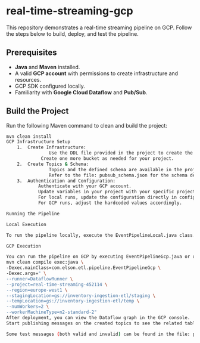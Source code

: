 # real-time-streaming-gcp

This repository demonstrates a real-time streaming pipeline on GCP. Follow the steps below to build, deploy, and test the pipeline.

## Prerequisites

- **Java** and **Maven** installed.
- A valid **GCP account** with permissions to create infrastructure and resources.
- GCP SDK configured locally.
- Familiarity with **Google Cloud Dataflow** and **Pub/Sub**.

## Build the Project

Run the following Maven command to clean and build the project:

```bash
mvn clean install
GCP Infrastructure Setup
	1.	Create Infrastructure:
                Use the DDL file provided in the project to create the required tables in your GCP infrastructure.
             Create one more bucket as needed for your project.
	2.	Create Topics & Schema:
                Topics and the defined schema are available in the project files.
                Refer to the file: pubsub_schema.json for the schema details.
	3.	Authentication and Configuration:
        	Authenticate with your GCP account.
        	Update variables in your project with your specific project ID and other resource IDs.
        	For local runs, update the configuration directly in config.json.
        	For GCP runs, adjust the hardcoded values accordingly.

Running the Pipeline

Local Execution

To run the pipeline locally, execute the EventPipelineLocal.java class.

GCP Execution

You can run the pipeline on GCP by executing EventPipelineGcp.java or using Maven with the following command:
mvn clean compile exec:java \
-Dexec.mainClass=com.elson.etl.pipeline.EventPipelineGcp \
-Dexec.args=" \
--runner=DataflowRunner \
--project=real-time-streaming-452114 \
--region=europe-west1 \
--stagingLocation=gs://inventory-ingestion-etl/staging \
--tempLocation=gs://inventory-ingestion-etl/temp \
--numWorkers=2 \
--workerMachineType=n2-standard-2"
After deployment, you can view the Dataflow graph in the GCP console.
Start publishing messages on the created topics to see the related tables populated immediately.

Some test messages (both valid and invalid) can be found in the file: pubsub_test_messages.txt.